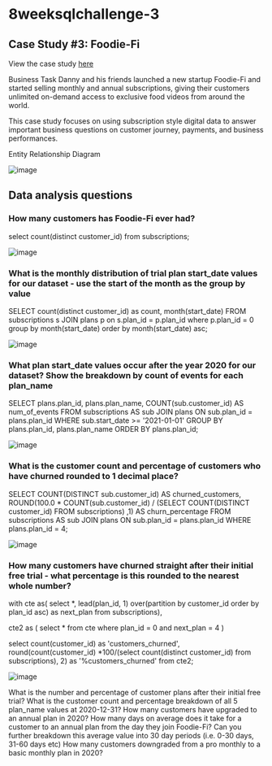 # 8weeksqlchallenge-3

## Case Study #3: Foodie-Fi

View the case study [here](https://8weeksqlchallenge.com/case-study-3/)

Business Task
Danny and his friends launched a new startup Foodie-Fi and started selling monthly and annual subscriptions, giving their customers unlimited on-demand access to exclusive food videos from around the world.

This case study focuses on using subscription style digital data to answer important business questions on customer journey, payments, and business performances.

Entity Relationship Diagram

![image](https://github.com/alankritm95/8weeksqlchallenge-3/assets/129503746/3c1a5e54-56a7-4a83-a9d7-6911ff08a643)

## Data analysis questions 

### How many customers has Foodie-Fi ever had?

select count(distinct customer_id) from subscriptions;

![image](https://github.com/alankritm95/8weeksqlchallenge-3/assets/129503746/a2b906dd-6382-4ad9-8580-acff7ed5bedb)

### What is the monthly distribution of trial plan start_date values for our dataset - use the start of the month as the group by value

SELECT count(distinct customer_id) as count,
       month(start_date)
FROM subscriptions s
JOIN plans p on s.plan_id = p.plan_id
where p.plan_id = 0
group by month(start_date)
order by month(start_date) asc;

![image](https://github.com/alankritm95/8weeksqlchallenge-3/assets/129503746/56ceba4b-f75f-44d5-b420-c31ac571a98c)


### What plan start_date values occur after the year 2020 for our dataset? Show the breakdown by count of events for each plan_name

SELECT 
  plans.plan_id,
  plans.plan_name,
  COUNT(sub.customer_id) AS num_of_events
FROM subscriptions AS sub
JOIN plans
  ON sub.plan_id = plans.plan_id
WHERE sub.start_date >= '2021-01-01'
GROUP BY plans.plan_id, plans.plan_name
ORDER BY plans.plan_id;

![image](https://github.com/alankritm95/8weeksqlchallenge-3/assets/129503746/6d44ca69-b350-43ed-be91-1d8c97303d8a)



### What is the customer count and percentage of customers who have churned rounded to 1 decimal place?

SELECT
  COUNT(DISTINCT sub.customer_id) AS churned_customers,
  ROUND(100.0 * COUNT(sub.customer_id)
    / (SELECT COUNT(DISTINCT customer_id) 
    	FROM subscriptions)
  ,1) AS churn_percentage
FROM subscriptions AS sub
JOIN plans
  ON sub.plan_id = plans.plan_id
WHERE plans.plan_id = 4;

![image](https://github.com/alankritm95/8weeksqlchallenge-3/assets/129503746/0c2556a1-31a6-4909-81ca-37cc037d2241)


### How many customers have churned straight after their initial free trial - what percentage is this rounded to the nearest whole number?

with cte as(
select *, lead(plan_id, 1) over(partition by customer_id order by plan_id asc) as next_plan from subscriptions),

cte2 as (
select * from cte where plan_id = 0 and next_plan = 4
)

select count(customer_id) as 'customers_churned',
round(count(customer_id) *100/(select count(distinct customer_id) from subscriptions), 2) as '%customers_churned'
 from cte2;

![image](https://github.com/alankritm95/8weeksqlchallenge-3/assets/129503746/40f22c4f-8363-48a9-8b08-208439261001)


What is the number and percentage of customer plans after their initial free trial?
What is the customer count and percentage breakdown of all 5 plan_name values at 2020-12-31?
How many customers have upgraded to an annual plan in 2020?
How many days on average does it take for a customer to an annual plan from the day they join Foodie-Fi?
Can you further breakdown this average value into 30 day periods (i.e. 0-30 days, 31-60 days etc)
How many customers downgraded from a pro monthly to a basic monthly plan in 2020?








